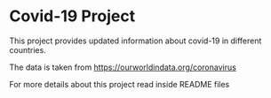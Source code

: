 # Covid-19 Project

This project provides updated information about covid-19 in different countries.

The data is taken from https://ourworldindata.org/coronavirus

For more details about this project read inside README files
